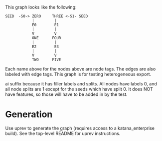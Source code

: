 This graph looks like the following:

    SEED  -S0-> ZERO     THREE <-S1- SEED
                |         |
                E0        E1
                |         |
                V         V
                ONE      FOUR
                |         |
                E2        E3
                |         |
                V         V
                TWO      FIVE

Each name above for the nodes above are node tags. The edges are also labeled
with edge tags. This graph is for testing heterogeneous export.

ai suffix because it has filler labels and splits. All nodes have labels 0,
and all node splits are 1 except for the seeds which
have split 0. It does NOT have features, so those will have to be added in
by the test.

# Generation

Use uprev to generate the graph (requires access to a katana_enterprise build). See the
top-level README for uprev instructions.
